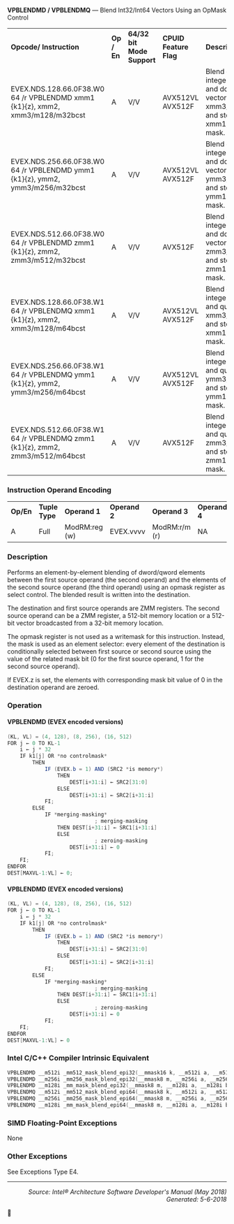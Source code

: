 <b>VPBLENDMD / VPBLENDMQ</b> — Blend Int32/Int64 Vectors Using an OpMask Control
<table>
	<tr>
		<td><b>Opcode/ Instruction</b></td>
		<td><b>Op / En</b></td>
		<td><b>64/32 bit Mode Support</b></td>
		<td><b>CPUID Feature Flag</b></td>
		<td><b>Description</b></td>
	</tr>
	<tr>
		<td>EVEX.NDS.128.66.0F38.W0 64 /r VPBLENDMD xmm1 {k1}{z}, xmm2, xmm3/m128/m32bcst</td>
		<td>A</td>
		<td>V/V</td>
		<td>AVX512VL AVX512F</td>
		<td>Blend doubleword integer vector xmm2 and doubleword vector xmm3/m128/m32bcst and store the result in xmm1, under control mask.</td>
	</tr>
	<tr>
		<td>EVEX.NDS.256.66.0F38.W0 64 /r VPBLENDMD ymm1 {k1}{z}, ymm2, ymm3/m256/m32bcst</td>
		<td>A</td>
		<td>V/V</td>
		<td>AVX512VL AVX512F</td>
		<td>Blend doubleword integer vector ymm2 and doubleword vector ymm3/m256/m32bcst and store the result in ymm1, under control mask.</td>
	</tr>
	<tr>
		<td>EVEX.NDS.512.66.0F38.W0 64 /r VPBLENDMD zmm1 {k1}{z}, zmm2, zmm3/m512/m32bcst</td>
		<td>A</td>
		<td>V/V</td>
		<td>AVX512F</td>
		<td>Blend doubleword integer vector zmm2 and doubleword vector zmm3/m512/m32bcst and store the result in zmm1, under control mask.</td>
	</tr>
	<tr>
		<td>EVEX.NDS.128.66.0F38.W1 64 /r VPBLENDMQ xmm1 {k1}{z}, xmm2, xmm3/m128/m64bcst</td>
		<td>A</td>
		<td>V/V</td>
		<td>AVX512VL AVX512F</td>
		<td>Blend quadword integer vector xmm2 and quadword vector xmm3/m128/m64bcst and store the result in xmm1, under control mask.</td>
	</tr>
	<tr>
		<td>EVEX.NDS.256.66.0F38.W1 64 /r VPBLENDMQ ymm1 {k1}{z}, ymm2, ymm3/m256/m64bcst</td>
		<td>A</td>
		<td>V/V</td>
		<td>AVX512VL AVX512F</td>
		<td>Blend quadword integer vector ymm2 and quadword vector ymm3/m256/m64bcst and store the result in ymm1, under control mask.</td>
	</tr>
	<tr>
		<td>EVEX.NDS.512.66.0F38.W1 64 /r VPBLENDMQ zmm1 {k1}{z}, zmm2, zmm3/m512/m64bcst</td>
		<td>A</td>
		<td>V/V</td>
		<td>AVX512F</td>
		<td>Blend quadword integer vector zmm2 and quadword vector zmm3/m512/m64bcst and store the result in zmm1, under control mask.</td>
	</tr>
</table>


### Instruction Operand Encoding
<table>
	<tr>
		<td><b>Op/En</b></td>
		<td><b>Tuple Type</b></td>
		<td><b>Operand 1</b></td>
		<td><b>Operand 2</b></td>
		<td><b>Operand 3</b></td>
		<td><b>Operand 4</b></td>
	</tr>
	<tr>
		<td>A</td>
		<td>Full</td>
		<td>ModRM:reg (w)</td>
		<td>EVEX.vvvv</td>
		<td>ModRM:r/m (r)</td>
		<td>NA</td>
	</tr>
</table>


### Description
Performs an element-by-element blending of dword/qword elements between the first source operand (the second
operand) and the elements of the second source operand (the third operand) using an opmask register as select
control. The blended result is written into the destination.

The destination and first source operands are ZMM registers. The second source operand can be a ZMM register, a
512-bit memory location or a 512-bit vector broadcasted from a 32-bit memory location.

The opmask register is not used as a writemask for this instruction. Instead, the mask is used as an element
selector: every element of the destination is conditionally selected between first source or second source using the
value of the related mask bit (0 for the first source operand, 1 for the second source operand).

If EVEX.z is set, the elements with corresponding mask bit value of 0 in the destination operand are zeroed.

### Operation


#### VPBLENDMD (EVEX encoded versions)
```java
(KL, VL) = (4, 128), (8, 256), (16, 512)
FOR j ← 0 TO KL-1
    i ← j * 32
    IF k1[j] OR *no controlmask*
        THEN
            IF (EVEX.b = 1) AND (SRC2 *is memory*)
                THEN
                    DEST[i+31:i] ← SRC2[31:0]
                ELSE 
                    DEST[i+31:i] ← SRC2[i+31:i]
            FI;
        ELSE 
            IF *merging-masking*
                            ; merging-masking
                THEN DEST[i+31:i] ← SRC1[i+31:i]
                ELSE 
                            ; zeroing-masking
                    DEST[i+31:i] ← 0
            FI;
    FI;
ENDFOR
DEST[MAXVL-1:VL] ← 0;
```
#### VPBLENDMD (EVEX encoded versions)
```java
(KL, VL) = (4, 128), (8, 256), (16, 512)
FOR j ← 0 TO KL-1
    i ← j * 32
    IF k1[j] OR *no controlmask*
        THEN
            IF (EVEX.b = 1) AND (SRC2 *is memory*)
                THEN
                    DEST[i+31:i] ← SRC2[31:0]
                ELSE 
                    DEST[i+31:i] ← SRC2[i+31:i]
            FI;
        ELSE 
            IF *merging-masking*
                            ; merging-masking
                THEN DEST[i+31:i] ← SRC1[i+31:i]
                ELSE 
                            ; zeroing-masking
                    DEST[i+31:i] ← 0
            FI;
    FI;
ENDFOR
DEST[MAXVL-1:VL] ← 0
```
### Intel C/C++ Compiler Intrinsic Equivalent
```c
VPBLENDMD __m512i _mm512_mask_blend_epi32(__mmask16 k, __m512i a, __m512i b);
VPBLENDMD __m256i _mm256_mask_blend_epi32(__mmask8 m, __m256i a, __m256i b);
VPBLENDMD __m128i _mm_mask_blend_epi32(__mmask8 m, __m128i a, __m128i b);
VPBLENDMQ __m512i _mm512_mask_blend_epi64(__mmask8 k, __m512i a, __m512i b);
VPBLENDMQ __m256i _mm256_mask_blend_epi64(__mmask8 m, __m256i a, __m256i b);
VPBLENDMQ __m128i _mm_mask_blend_epi64(__mmask8 m, __m128i a, __m128i b);
```
### SIMD Floating-Point Exceptions
None

### Other Exceptions

See Exceptions Type E4.

 --- 
<p align="right"><i>Source: Intel® Architecture Software Developer's Manual (May 2018)<br>Generated: 5-6-2018</i></p>
